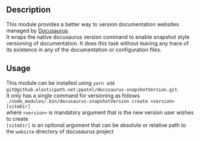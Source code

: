 ## Description  
This module provides a better way to version documentation websites managed by [Docusaurus](https://docusaurus.io/).  
It wraps the native docusaurus version command to enable snapshot style versioning of documentation. It does this task without leaving any trace of its existence in any of the documentation or configuration files.  
## Usage
This module can be installed using `yarn add git@github.elasticpath.net:ppatel/docusaurus-snapshotVersion.git`.  
It only has a single command for versioning as follows  
`./node_modules/.bin/docusaurus-snapshotVersion create <version> [siteDir]`  
where `<version>` is mandatory argument that is the new version user wishes to create  
`[siteDir]` is an optional argument that can be absolute or relative path to the `website` directory of docusaurus project